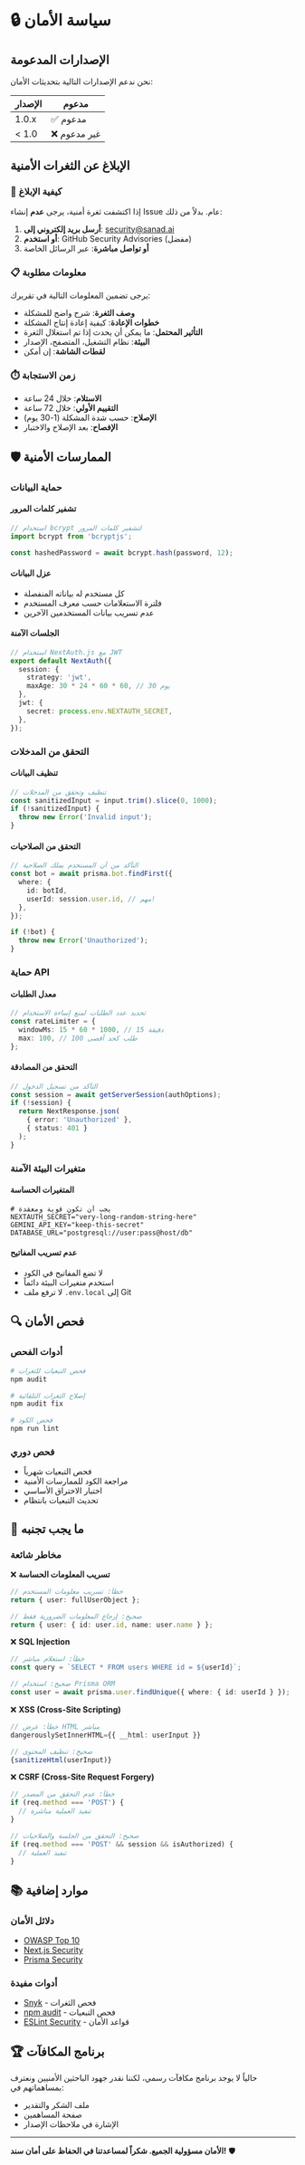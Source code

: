 # 🔒 سياسة الأمان

## الإصدارات المدعومة

نحن ندعم الإصدارات التالية بتحديثات الأمان:

| الإصدار | مدعوم          |
| ------- | ------------- |
| 1.0.x   | ✅ مدعوم      |
| < 1.0   | ❌ غير مدعوم  |

## الإبلاغ عن الثغرات الأمنية

### 🚨 كيفية الإبلاغ

إذا اكتشفت ثغرة أمنية، يرجى **عدم** إنشاء Issue عام. بدلاً من ذلك:

1. **أرسل بريد إلكتروني إلى**: security@sanad.ai
2. **أو استخدم**: GitHub Security Advisories (مفضل)
3. **أو تواصل مباشرة**: عبر الرسائل الخاصة

### 📋 معلومات مطلوبة

يرجى تضمين المعلومات التالية في تقريرك:

- **وصف الثغرة**: شرح واضح للمشكلة
- **خطوات الإعادة**: كيفية إعادة إنتاج المشكلة
- **التأثير المحتمل**: ما يمكن أن يحدث إذا تم استغلال الثغرة
- **البيئة**: نظام التشغيل، المتصفح، الإصدار
- **لقطات الشاشة**: إن أمكن

### ⏱️ زمن الاستجابة

- **الاستلام**: خلال 24 ساعة
- **التقييم الأولي**: خلال 72 ساعة
- **الإصلاح**: حسب شدة المشكلة (1-30 يوم)
- **الإفصاح**: بعد الإصلاح والاختبار

## 🛡️ الممارسات الأمنية

### حماية البيانات

#### تشفير كلمات المرور
```typescript
// استخدام bcrypt لتشفير كلمات المرور
import bcrypt from 'bcryptjs';

const hashedPassword = await bcrypt.hash(password, 12);
```

#### عزل البيانات
- كل مستخدم له بياناته المنفصلة
- فلترة الاستعلامات حسب معرف المستخدم
- عدم تسريب بيانات المستخدمين الآخرين

#### الجلسات الآمنة
```typescript
// استخدام NextAuth.js مع JWT
export default NextAuth({
  session: {
    strategy: 'jwt',
    maxAge: 30 * 24 * 60 * 60, // 30 يوم
  },
  jwt: {
    secret: process.env.NEXTAUTH_SECRET,
  },
});
```

### التحقق من المدخلات

#### تنظيف البيانات
```typescript
// تنظيف وتحقق من المدخلات
const sanitizedInput = input.trim().slice(0, 1000);
if (!sanitizedInput) {
  throw new Error('Invalid input');
}
```

#### التحقق من الصلاحيات
```typescript
// التأكد من أن المستخدم يملك الصلاحية
const bot = await prisma.bot.findFirst({
  where: {
    id: botId,
    userId: session.user.id, // مهم!
  },
});

if (!bot) {
  throw new Error('Unauthorized');
}
```

### حماية API

#### معدل الطلبات
```typescript
// تحديد عدد الطلبات لمنع إساءة الاستخدام
const rateLimiter = {
  windowMs: 15 * 60 * 1000, // 15 دقيقة
  max: 100, // 100 طلب كحد أقصى
};
```

#### التحقق من المصادقة
```typescript
// التأكد من تسجيل الدخول
const session = await getServerSession(authOptions);
if (!session) {
  return NextResponse.json(
    { error: 'Unauthorized' },
    { status: 401 }
  );
}
```

### متغيرات البيئة الآمنة

#### المتغيرات الحساسة
```env
# يجب أن تكون قوية ومعقدة
NEXTAUTH_SECRET="very-long-random-string-here"
GEMINI_API_KEY="keep-this-secret"
DATABASE_URL="postgresql://user:pass@host/db"
```

#### عدم تسريب المفاتيح
- لا تضع المفاتيح في الكود
- استخدم متغيرات البيئة دائماً
- لا ترفع ملف `.env.local` إلى Git

## 🔍 فحص الأمان

### أدوات الفحص

```bash
# فحص التبعيات للثغرات
npm audit

# إصلاح الثغرات التلقائية
npm audit fix

# فحص الكود
npm run lint
```

### فحص دوري
- فحص التبعيات شهرياً
- مراجعة الكود للممارسات الأمنية
- اختبار الاختراق الأساسي
- تحديث التبعيات بانتظام

## 🚫 ما يجب تجنبه

### مخاطر شائعة

❌ **تسريب المعلومات الحساسة**
```typescript
// خطأ: تسريب معلومات المستخدم
return { user: fullUserObject };

// صحيح: إرجاع المعلومات الضرورية فقط
return { user: { id: user.id, name: user.name } };
```

❌ **SQL Injection**
```typescript
// خطأ: استعلام مباشر
const query = `SELECT * FROM users WHERE id = ${userId}`;

// صحيح: استخدام Prisma ORM
const user = await prisma.user.findUnique({ where: { id: userId } });
```

❌ **XSS (Cross-Site Scripting)**
```typescript
// خطأ: عرض HTML مباشر
dangerouslySetInnerHTML={{ __html: userInput }}

// صحيح: تنظيف المحتوى
{sanitizeHtml(userInput)}
```

❌ **CSRF (Cross-Site Request Forgery)**
```typescript
// خطأ: عدم التحقق من المصدر
if (req.method === 'POST') {
  // تنفيذ العملية مباشرة
}

// صحيح: التحقق من الجلسة والصلاحيات
if (req.method === 'POST' && session && isAuthorized) {
  // تنفيذ العملية
}
```

## 📚 موارد إضافية

### دلائل الأمان
- [OWASP Top 10](https://owasp.org/www-project-top-ten/)
- [Next.js Security](https://nextjs.org/docs/advanced-features/security-headers)
- [Prisma Security](https://www.prisma.io/docs/concepts/components/prisma-client/working-with-prismaclient/connection-management#security)

### أدوات مفيدة
- [Snyk](https://snyk.io/) - فحص الثغرات
- [npm audit](https://docs.npmjs.com/cli/v8/commands/npm-audit) - فحص التبعيات
- [ESLint Security](https://github.com/nodesecurity/eslint-plugin-security) - قواعد الأمان

## 🏆 برنامج المكافآت

حالياً لا يوجد برنامج مكافآت رسمي، لكننا نقدر جهود الباحثين الأمنيين ونعترف بمساهماتهم في:

- ملف الشكر والتقدير
- صفحة المساهمين
- الإشارة في ملاحظات الإصدار

---

**الأمان مسؤولية الجميع. شكراً لمساعدتنا في الحفاظ على أمان سند!** 🛡️